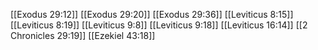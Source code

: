 [[Exodus 29:12]]
[[Exodus 29:20]]
[[Exodus 29:36]]
[[Leviticus 8:15]]
[[Leviticus 8:19]]
[[Leviticus 9:8]]
[[Leviticus 9:18]]
[[Leviticus 16:14]]
[[2 Chronicles 29:19]]
[[Ezekiel 43:18]]
